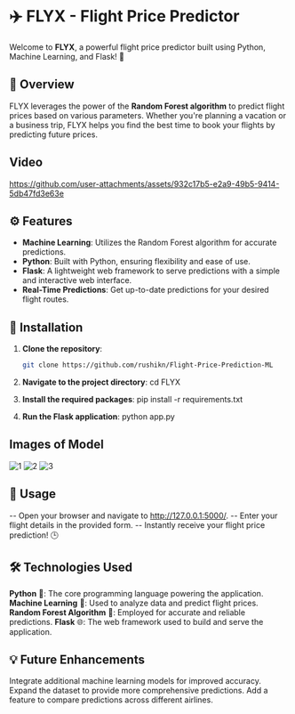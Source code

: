 # ✈️ FLYX - Flight Price Predictor
Welcome to **FLYX**, a powerful flight price predictor built using Python, Machine Learning, and Flask! 🚀

## 🧠 Overview

FLYX leverages the power of the **Random Forest algorithm** to predict flight prices based on various parameters. Whether you're planning a vacation or a business trip, FLYX helps you find the best time to book your flights by predicting future prices.

## Video
https://github.com/user-attachments/assets/932c17b5-e2a9-49b5-9414-5db47fd3e63e

## ⚙️ Features

- **Machine Learning**: Utilizes the Random Forest algorithm for accurate predictions.
- **Python**: Built with Python, ensuring flexibility and ease of use.
- **Flask**: A lightweight web framework to serve predictions with a simple and interactive web interface.
- **Real-Time Predictions**: Get up-to-date predictions for your desired flight routes.


## 🚀 Installation

1. **Clone the repository**:
   ```bash
   git clone https://github.com/rushikn/Flight-Price-Prediction-ML

2. **Navigate to the project directory**:
    cd FLYX

3. **Install the required packages**:
    pip install -r requirements.txt

4. **Run the Flask application**:
    python app.py
   
## Images of Model
![1](https://github.com/user-attachments/assets/f957b26c-b7ab-45c9-a0e8-acd905e75129)
![2](https://github.com/user-attachments/assets/3b99cb78-1807-4faa-ab7e-5b219c8ffff0)
![3](https://github.com/user-attachments/assets/831e6a8c-3c7a-41da-be15-71f1137ef310)


## 🌟 Usage
-- Open your browser and navigate to http://127.0.0.1:5000/.
-- Enter your flight details in the provided form.
-- Instantly receive your flight price prediction! 🕒


## 🛠️ Technologies Used
**Python** 🐍: The core programming language powering the application.
**Machine Learning** 🧠: Used to analyze data and predict flight prices.
**Random Forest Algorithm** 🌳: Employed for accurate and reliable predictions.
**Flask** 🌐: The web framework used to build and serve the application.


## 💡 Future Enhancements
Integrate additional machine learning models for improved accuracy.
Expand the dataset to provide more comprehensive predictions.
Add a feature to compare predictions across different airlines.
